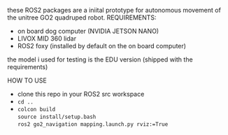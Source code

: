 these ROS2 packages are a iniital prototype for autonomous movement of the unitree GO2 quadruped robot.
REQUIREMENTS:
* on board dog computer (NVIDIA JETSON NANO)
* LIVOX MID 360 lidar
* ROS2 foxy (installed by default on the on board computer)

the model i used for testing is the EDU version (shipped with the requirements)

HOW TO USE
* clone this repo in your ROS2 src workspace
* `cd ..`
* ` colcon build ` <br> ` source install/setup.bash ` <br> ` ros2 go2_navigation mapping.launch.py rviz:=True `
